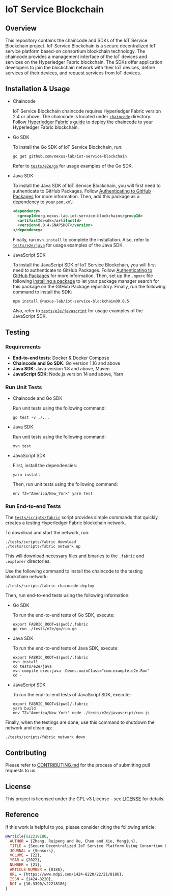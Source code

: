 # IoT Service Blockchain

## Overview

This repository contains the chaincode and SDKs of the IoT Service Blockchain project.
IoT Service Blockchain is a secure decentralized IoT service platform based-on consortium blockchain
technology.
The chaincode provides a management interface of the IoT devices and services on the Hyperledger
Fabric blockchain.
The SDKs offer application developers to join the blockchain network with their IoT devices,
define services of their devices, and request services from IoT devices.

## Installation & Usage

- Chaincode

  IoT Service Blockchain chaincode requires Hyperledger Fabric version 2.4 or above.
  The chaincode is located under [`chaincode`](chaincode) directory.
  Follow [Hyperledger Fabric's guide](https://hyperledger-fabric.readthedocs.io/en/release-2.4/deploy_chaincode.html)
  to deploy the chaincode to your Hyperledger Fabric blockchain.

- Go SDK

  To install the Go SDK of IoT Service Blockchain, run:

  ```shell
  go get github.com/nexus-lab/iot-service-blockchain
  ```

  Refer to [`tests/e2e/go`](tests/e2e/go) for usage examples of the Go SDK.

- Java SDK

  To install the Java SDK of IoT Service Blockchain, you will first need to authenticate
  to GitHub Packages.
  Follow [Authenticating to GitHub Packages](https://docs.github.com/en/packages/working-with-a-github-packages-registry/working-with-the-npm-registry#authenticating-to-github-packages)
  for more information.
  Then, add this package as a dependency to your `pom.xml`:

  ```xml
  <dependency>
    <groupId>org.nexus-lab.iot-service-blockchain</groupId>
    <artifactId>sdk</artifactId>
    <version>0.0.4-SNAPSHOT</version>
  </dependency>
  ```

  Finally, run `mvn install` to complete the installation.
  Also, refer to [`tests/e2e/java`](tests/e2e/java) for usage examples of the Java SDK.

- JavaScript SDK

  To install the JavaScript SDK of IoT Service Blockchain, you will first need to authenticate
  to GitHub Packages.
  Follow [Authenticating to GitHub Packages](https://docs.github.com/en/packages/working-with-a-github-packages-registry/working-with-the-npm-registry#authenticating-to-github-packages)
  for more information.
  Then, set up the `.npmrc` file following [Installing a package](https://docs.github.com/en/packages/working-with-a-github-packages-registry/working-with-the-npm-registry#installing-a-package)
  to let your package manager search for this package on the GitHub Package repository.
  Finally, run the following command to install the SDK:

  ```shell
  npm install @nexus-lab/iot-service-blockchain@0.0.5
  ```

  Also, refer to [`tests/e2e/javascript`](tests/e2e/javascript) for usage examples of the
  JavaScript SDK.

## Testing

### Requirements

- **End-to-end tests**: Docker & Docker Compose
- **Chaincode and Go SDK**: Go version 1.16 and above
- **Java SDK**: Java version 1.8 and above, Maven
- **JavaScript SDK**: Node.js version 14 and above, Yarn

### Run Unit Tests

- Chaincode and Go SDK

  Run unit tests using the following command:

  ```shell
  go test -v ./...
  ```

- Java SDK

  Run unit tests using the following command:

  ```shell
  mvn test
  ```

- JavaScript SDK

  First, install the dependencies:

  ```shell
  yarn install
  ```

  Then, run unit tests using the following command:

  ```shell
  env TZ="America/New_York" yarn test
  ```

### Run End-to-end Tests

The [`tests/scripts/fabric`](tests/scripts/fabric) script provides simple commands that quickly
creates a testing Hyperledger Fabric blockchain network.

To download and start the network, run:

```shell
./tests/scripts/fabric download
./tests/scripts/fabric network up
```

This will download necessary files and binaries to the `.fabric` and `.explorer` directories.

Use the following command to install the chaincode to the testing blockchain network:

```shell
./tests/scripts/fabric chaincode deploy
```

Then, run end-to-end tests using the following information:

- Go SDK

  To run the end-to-end tests of Go SDK, execute:

  ```shell
  export FABRIC_ROOT=$(pwd)/.fabric
  go run ./tests/e2e/go/run.go
  ```

- Java SDK

  To run the end-to-end tests of Java SDK, execute:

  ```shell
  export FABRIC_ROOT=$(pwd)/.fabric
  mvn install
  cd tests/e2e/java
  mvn compile exec:java -Dexec.mainClass="com.example.e2e.Run"
  cd -
  ```

- JavaScript SDK

  To run the end-to-end tests of JavaScript SDK, execute:

  ```shell
  export FABRIC_ROOT=$(pwd)/.fabric
  yarn build
  env TZ="America/New_York" node ./tests/e2e/javascript/run.js
  ```

Finally, when the testings are done, use this command to shutdown the network and clean up:

```shell
./tests/scripts/fabric network down
```

## Contributing

Please refer to [CONTRIBUTING.md](CONTRIBUTING.md) for the process of submitting pull requests to
us.

## License

This project is licensed under the GPL v3 License - see [LICENSE](LICENSE) for details.


## Reference

If this work is helpful to you, please consider citing the following article:

```bibtex
@Article{s22218186,
  AUTHOR = {Zhang, Ruipeng and Xu, Chen and Xie, Mengjun},
  TITLE = {Secure Decentralized IoT Service Platform Using Consortium Blockchain},
  JOURNAL = {Sensors},
  VOLUME = {22},
  YEAR = {2022},
  NUMBER = {21},
  ARTICLE-NUMBER = {8186},
  URL = {https://www.mdpi.com/1424-8220/22/21/8186},
  ISSN = {1424-8220},
  DOI = {10.3390/s22218186}
}
```
